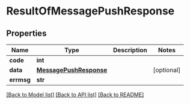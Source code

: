 # ResultOfMessagePushResponse

## Properties
Name | Type | Description | Notes
------------ | ------------- | ------------- | -------------
**code** | **int** |  | 
**data** | [**MessagePushResponse**](MessagePushResponse.md) |  | [optional] 
**errmsg** | **str** |  | 

[[Back to Model list]](../README.md#documentation-for-models) [[Back to API list]](../README.md#documentation-for-api-endpoints) [[Back to README]](../README.md)


